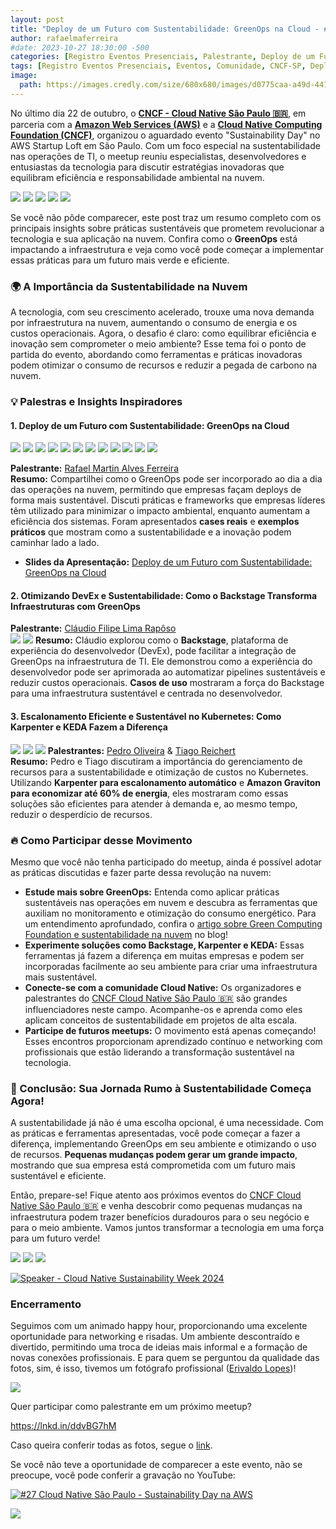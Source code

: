 ```yaml
---
layout: post
title: "Deploy de um Futuro com Sustentabilidade: GreenOps na Cloud - #27 Cloud Native São Paulo - Sustainability Day na AWS 2024"
author: rafaelmaferreira
#date: 2023-10-27 18:30:00 -500
categories: [Registro Eventos Presenciais, Palestrante, Deploy de um Futuro com Sustentabilidade GreenOps na Cloud - 27 Cloud Native São Paulo - Sustainability Day na AWS 2024]
tags: [Registro Eventos Presenciais, Eventos, Comunidade, CNCF-SP, Deploy de um Futuro com Sustentabilidade GreenOps na Cloud - 27 Cloud Native São Paulo - Sustainability Day na AWS 2024]
image:
  path: https://images.credly.com/size/680x680/images/d0775caa-a49d-4419-ac8e-9c0688085b9d/blob
---
```


No último dia 22 de outubro, o **[CNCF - Cloud Native São Paulo 🇧🇷](https://www.linkedin.com/company/cloud-native-sao-paulo/posts/?feedView=all)**, em parceria com a **[Amazon Web Services (AWS)](https://www.linkedin.com/company/amazon-web-services/)** e a **[Cloud Native Computing Foundation (CNCF)](https://www.linkedin.com/company/cloud-native-computing-foundation/posts/?feedView=all)**, organizou o aguardado evento "Sustainability Day" no AWS Startup Loft em São Paulo. Com um foco especial na sustentabilidade nas operações de TI, o meetup reuniu especialistas, desenvolvedores e entusiastas da tecnologia para discutir estratégias inovadoras que equilibram eficiência e responsabilidade ambiental na nuvem.



![](https://stoblobcertificados011.blob.core.windows.net/imagens-blog/posts/sustentability.day/1.jpg)
![](https://stoblobcertificados011.blob.core.windows.net/imagens-blog/posts/sustentability.day/2.jpg)
![](https://stoblobcertificados011.blob.core.windows.net/imagens-blog/posts/sustentability.day/3.jpg)
![](https://stoblobcertificados011.blob.core.windows.net/imagens-blog/posts/sustentability.day/4.jpg)
![](https://stoblobcertificados011.blob.core.windows.net/imagens-blog/posts/sustentability.day/5.jpg)


Se você não pôde comparecer, este post traz um resumo completo com os principais insights sobre práticas sustentáveis que prometem revolucionar a tecnologia e sua aplicação na nuvem. Confira como o **GreenOps** está impactando a infraestrutura e veja como você pode começar a implementar essas práticas para um futuro mais verde e eficiente.

### 🌍 A Importância da Sustentabilidade na Nuvem

A tecnologia, com seu crescimento acelerado, trouxe uma nova demanda por infraestrutura na nuvem, aumentando o consumo de energia e os custos operacionais. Agora, o desafio é claro: como equilibrar eficiência e inovação sem comprometer o meio ambiente? Esse tema foi o ponto de partida do evento, abordando como ferramentas e práticas inovadoras podem otimizar o consumo de recursos e reduzir a pegada de carbono na nuvem.

### 💡 Palestras e Insights Inspiradores

#### 1. Deploy de um Futuro com Sustentabilidade: GreenOps na Cloud  

![](https://stoblobcertificados011.blob.core.windows.net/imagens-blog/posts/sustentability.day/6.jpg)
![](https://stoblobcertificados011.blob.core.windows.net/imagens-blog/posts/sustentability.day/7.jpg)
![](https://stoblobcertificados011.blob.core.windows.net/imagens-blog/posts/sustentability.day/8.jpg)
![](https://stoblobcertificados011.blob.core.windows.net/imagens-blog/posts/sustentability.day/9.jpg)
![](https://stoblobcertificados011.blob.core.windows.net/imagens-blog/posts/sustentability.day/11.jpg)
![](https://stoblobcertificados011.blob.core.windows.net/imagens-blog/posts/sustentability.day/13.jpg)
![](https://stoblobcertificados011.blob.core.windows.net/imagens-blog/posts/sustentability.day/15.jpg)
![](https://stoblobcertificados011.blob.core.windows.net/imagens-blog/posts/sustentability.day/17.jpg)
![](https://stoblobcertificados011.blob.core.windows.net/imagens-blog/posts/sustentability.day/19.jpg)
![](https://stoblobcertificados011.blob.core.windows.net/imagens-blog/posts/sustentability.day/20.jpg)
![](https://stoblobcertificados011.blob.core.windows.net/imagens-blog/posts/sustentability.day/21.jpg)
![](https://stoblobcertificados011.blob.core.windows.net/imagens-blog/posts/sustentability.day/22.jpg)

**Palestrante:** [Rafael Martin Alves Ferreira](https://www.linkedin.com/in/rafaelmaferreira/)  
**Resumo:** Compartilhei como o GreenOps pode ser incorporado ao dia a dia das operações na nuvem, permitindo que empresas façam deploys de forma mais sustentável. Discuti práticas e frameworks que empresas líderes têm utilizado para minimizar o impacto ambiental, enquanto aumentam a eficiência dos sistemas. Foram apresentados **cases reais** e **exemplos práticos** que mostram como a sustentabilidade e a inovação podem caminhar lado a lado.

- <i class="fa-regular fa-folder-open"></i> **Slides da Apresentação:** [Deploy de um Futuro com Sustentabilidade: GreenOps na Cloud](https://stoblobcertificados011.blob.core.windows.net/palestras/cncn-sp.pdf)

#### 2. Otimizando DevEx e Sustentabilidade: Como o Backstage Transforma Infraestruturas com GreenOps  
**Palestrante:** [Cláudio Filipe Lima Rapôso](https://www.linkedin.com/in/cfraposo/)  
![](https://stoblobcertificados011.blob.core.windows.net/imagens-blog/posts/sustentability.day/23.jpg)
![](https://stoblobcertificados011.blob.core.windows.net/imagens-blog/posts/sustentability.day/24.jpg)
**Resumo:** Cláudio explorou como o **Backstage**, plataforma de experiência do desenvolvedor (DevEx), pode facilitar a integração de GreenOps na infraestrutura de TI. Ele demonstrou como a experiência do desenvolvedor pode ser aprimorada ao automatizar pipelines sustentáveis e reduzir custos operacionais. **Casos de uso** mostraram a força do Backstage para uma infraestrutura sustentável e centrada no desenvolvedor.

#### 3. Escalonamento Eficiente e Sustentável no Kubernetes: Como Karpenter e KEDA Fazem a Diferença 
![](https://stoblobcertificados011.blob.core.windows.net/imagens-blog/posts/sustentability.day/25.jpg)
![](https://stoblobcertificados011.blob.core.windows.net/imagens-blog/posts/sustentability.day/26.jpg)
![](https://stoblobcertificados011.blob.core.windows.net/imagens-blog/posts/sustentability.day/31.jpg) 
**Palestrantes:** [Pedro Oliveira](https://www.linkedin.com/in/pedrohco1/) & [Tiago Reichert](https://www.linkedin.com/in/tiago-reichert/)  
**Resumo:** Pedro e Tiago discutiram a importância do gerenciamento de recursos para a sustentabilidade e otimização de custos no Kubernetes. Utilizando **Karpenter para escalonamento automático** e **Amazon Graviton para economizar até 60% de energia**, eles mostraram como essas soluções são eficientes para atender à demanda e, ao mesmo tempo, reduzir o desperdício de recursos.

### 🔥 Como Participar desse Movimento

Mesmo que você não tenha participado do meetup, ainda é possível adotar as práticas discutidas e fazer parte dessa revolução na nuvem:

- **Estude mais sobre GreenOps:** Entenda como aplicar práticas sustentáveis nas operações em nuvem e descubra as ferramentas que auxiliam no monitoramento e otimização do consumo energético. Para um entendimento aprofundado, confira o [artigo sobre Green Computing Foundation e sustentabilidade na nuvem](https://rafaelmaferreira.com.br/posts/green-computing-foundation-cloud/) no blog!
- **Experimente soluções como Backstage, Karpenter e KEDA:** Essas ferramentas já fazem a diferença em muitas empresas e podem ser incorporadas facilmente ao seu ambiente para criar uma infraestrutura mais sustentável.
- **Conecte-se com a comunidade Cloud Native:** Os organizadores e palestrantes do [CNCF Cloud Native São Paulo 🇧🇷](https://www.linkedin.com/company/cloud-native-sao-paulo/posts/?feedView=all) são grandes influenciadores neste campo. Acompanhe-os e aprenda como eles aplicam conceitos de sustentabilidade em projetos de alta escala.
- **Participe de futuros meetups:** O movimento está apenas começando! Esses encontros proporcionam aprendizado contínuo e networking com profissionais que estão liderando a transformação sustentável na tecnologia.

### 🌱 Conclusão: Sua Jornada Rumo à Sustentabilidade Começa Agora!

A sustentabilidade já não é uma escolha opcional, é uma necessidade. Com as práticas e ferramentas apresentadas, você pode começar a fazer a diferença, implementando GreenOps em seu ambiente e otimizando o uso de recursos. **Pequenas mudanças podem gerar um grande impacto**, mostrando que sua empresa está comprometida com um futuro mais sustentável e eficiente.

Então, prepare-se! Fique atento aos próximos eventos do [CNCF Cloud Native São Paulo 🇧🇷](https://www.linkedin.com/company/cloud-native-sao-paulo/posts/?feedView=all) e venha descobrir como pequenas mudanças na infraestrutura podem trazer benefícios duradouros para o seu negócio e para o meio ambiente. Vamos juntos transformar a tecnologia em uma força para um futuro verde!

![](https://stoblobcertificados011.blob.core.windows.net/imagens-blog/posts/sustentability.day/27.jpg)
![](https://stoblobcertificados011.blob.core.windows.net/imagens-blog/posts/sustentability.day/28.jpg)
![](https://stoblobcertificados011.blob.core.windows.net/imagens-blog/posts/sustentability.day/29.jpg)

[![Speaker - Cloud Native Sustainability Week 2024](https://images.credly.com/size/680x680/images/d0775caa-a49d-4419-ac8e-9c0688085b9d/blob)](https://www.credly.com/badges/a6940f87-b34a-497e-8c1e-93545075c0ee/public_url "Speaker - Cloud Native Sustainability Week 2024")

### Encerramento 
Seguimos com um animado happy hour, proporcionando uma excelente oportunidade para networking e risadas. Um ambiente descontraído e divertido, permitindo uma troca de ideias mais informal e a formação de novas conexões profissionais. E para quem se perguntou da qualidade das fotos, sim, é isso, tivemos um fotógrafo profissional ([Erivaldo Lopes](https://www.linkedin.com/in/erivaldolopes/))!

![](https://stoblobcertificados011.blob.core.windows.net/imagens-blog/posts/sustentability.day/30.jpg)

Quer participar como palestrante em um próximo meetup? 

https://lnkd.in/ddvBG7hM

Caso queira conferir todas as fotos, segue o [link](https://lightroom.adobe.com/shares/7f7588265265451f9f986f379c64bd13).

Se você não teve a oportunidade de comparecer a este evento, não se preocupe, você pode conferir a gravação no YouTube:

[![#27 Cloud Native São Paulo - Sustainability Day na AWS](https://img.youtube.com/vi/mIgEJseOt0U/0.jpg)](https://www.youtube.com/watch?v=mIgEJseOt0U&t)

![](https://stoblobcertificados011.blob.core.windows.net/imagens-blog/posts/Logo2.png)
